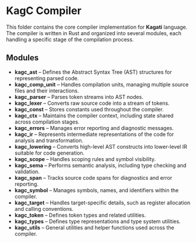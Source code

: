 # KagC Compiler

This folder contains the core compiler implementation for **Kagati** language. The compiler is written in Rust and organized into several modules, each handling a specific stage of the compilation process.

## Modules

- **kagc_ast** – Defines the Abstract Syntax Tree (AST) structures for representing parsed code.  
- **kagc_comp_unit** – Handles compilation units, managing multiple source files and their interactions.  
- **kagc_parser** – Parses token streams into AST nodes.  
- **kagc_lexer** – Converts raw source code into a stream of tokens.  
- **kagc_const** – Stores constants used throughout the compiler.  
- **kagc_ctx** – Maintains the compiler context, including state shared across compilation stages.  
- **kagc_errors** – Manages error reporting and diagnostic messages.  
- **kagc_ir** – Represents intermediate representations of the code for analysis and transformation.  
- **kagc_lowering** – Converts high-level AST constructs into lower-level IR suitable for code generation.  
- **kagc_scope** – Handles scoping rules and symbol visibility.  
- **kagc_sema** – Performs semantic analysis, including type checking and validation.  
- **kagc_span** – Tracks source code spans for diagnostics and error reporting.  
- **kagc_symbol** – Manages symbols, names, and identifiers within the compiler.  
- **kagc_target** – Handles target-specific details, such as register allocation and calling conventions.  
- **kagc_token** – Defines token types and related utilities.  
- **kagc_types** – Defines type representations and type system utilities.  
- **kagc_utils** – General utilities and helper functions used across the compiler.